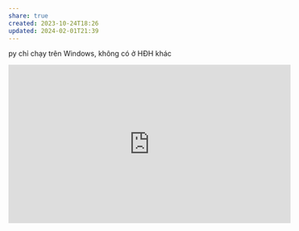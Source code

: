 ```yaml
---
share: true
created: 2023-10-24T18:26
updated: 2024-02-01T21:39
---
```

py chỉ chạy trên Windows, không có ở HĐH khác

<iframe width="560" height="315" src="https://www.youtube.com/embed/aBOdC5CrL1s?si=LCeRRVV7EtOYfLaf" title="YouTube video player" frameborder="0" allow="accelerometer; autoplay; clipboard-write; encrypted-media; gyroscope; picture-in-picture; web-share" referrerpolicy="strict-origin-when-cross-origin" allowfullscreen></iframe> 
